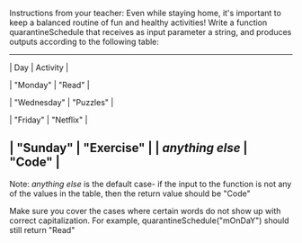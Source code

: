 Instructions from your teacher:
Even while staying home, it's important to keep a balanced routine of fun and healthy activities! Write a function quarantineSchedule that receives as input parameter a string, and produces outputs according to the following table:
_______________________________

| Day                  | Activity              |

| "Monday"             | "Read"                |

| "Wednesday"          | "Puzzles"            |

| "Friday"             | "Netflix"             |

| "Sunday"             | "Exercise"          |
| *anything else*     | "Code"               |
----------------------------------------------

Note: *anything else* is the default case- if the input to the function is not any of the values in the table, then the return value should be "Code"

Make sure you cover the cases where certain words do not show up with correct capitalization. For example, quarantineSchedule("mOnDaY") should still return "Read"

